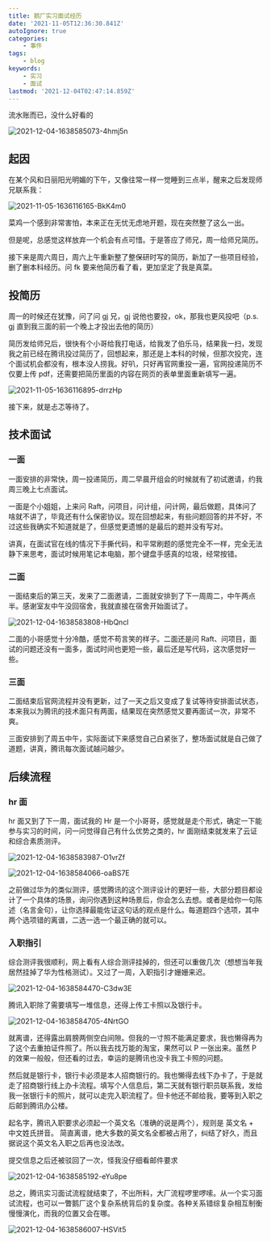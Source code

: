```yaml
---
title: 鹅厂实习面试经历
date: '2021-11-05T12:36:30.841Z'
autoIgnore: true
categories:
    - 事件
tags:
    - blog
keywords:
    - 实习
    - 面试
lastmod: '2021-12-04T02:47:14.859Z'
---
```


流水账而已，没什么好看的

![2021-12-04-1638585073-4hmj5n](https://static.sumblog.cn/Pic/2021-12-04-1638585073-4hmj5n.png)

<!-- more -->

## 起因

在某个风和日丽阳光明媚的下午，又像往常一样一觉睡到三点半，醒来之后发现师兄联系我：

![2021-11-05-1636116165-BkK4m0](https://static.sumblog.cn/Pic/2021-11-05-1636116165-BkK4m0.png)

菜鸡一个感到非常害怕，本来正在无忧无虑地开题，现在突然整了这么一出。

但是呢，总感觉这样放弃一个机会有点可惜。于是答应了师兄，周一给师兄简历。

接下来是周六周日，周六上午重新整了整保研时写的简历，新加了一些项目经验，删了删本科经历。问 fk 要来他简历看了看，更加坚定了我是真菜。

## 投简历

周一的时候还在犹豫，问了问 gj 兄，gj 说他也要投，ok，那我也更风投吧（p.s. gj 直到我三面的前一个晚上才投出去他的简历）

简历发给师兄后，很快有个小哥给我打电话，给我发了伯乐马，结果我一扫，发现我之前已经在腾讯投过简历了，回想起来，那还是上本科的时候，但那次投完，连个面试机会都没有，根本没人捞我。好叭，只好再官网重投一遍，官网投递简历不仅要上传 pdf，还需要把简历里面的内容在网页的表单里面重新填写一遍。

![2021-11-05-1636116895-drrzHp](https://static.sumblog.cn/Pic/2021-11-05-1636116895-drrzHp.png)

接下来，就是忐忑等待了。

## 技术面试

### 一面

一面安排的非常快，周一投递简历，周二早晨开组会的时候就有了初试邀请，约我周三晚上七点面试。

一面是个小姐姐，上来问 Raft，问项目，问计组，问计网，最后做题，具体问了啥就不讲了，毕竟还有什么保密协议。现在回想起来，有些问题回答的并不好，不过这些我确实不知道就是了，但感觉更遗憾的是最后的题并没有写对。

讲真，在面试官在线的情况下手撕代码，和平常刷题的感觉完全不一样，完全无法静下来思考，面试时候用笔记本电脑，那个键盘手感真的垃圾，经常按错。

### 二面

一面结束后的第三天，发来了二面邀请，二面就安排到了下一周周二，中午两点半。感谢室友中午没回宿舍，我就直接在宿舍开始面试了。

![2021-12-04-1638583808-HbQncl](https://static.sumblog.cn/Pic/2021-12-04-1638583808-HbQncl.png)

二面的小哥感觉十分冷酷，感觉不苟言笑的样子。二面还是问 Raft、问项目，面试的问题还没有一面多，面试时间也更短一些，最后还是写代码，这次感觉好一些。

### 三面

二面结束后官网流程并没有更新，过了一天之后又变成了复试等待安排面试状态，本来我以为腾讯的技术面只有两面，结果现在突然感觉又要再面试一次，非常不爽。

三面安排到了周五中午，实际面试下来感觉自己白紧张了，整场面试就是自己做了道题，讲真，腾讯每次面试越问越少。

## 后续流程

### hr 面

hr 面又到了下一周，面试我的 Hr 是一个小哥哥，感觉就是走个形式，确定一下能参与实习的时间，问一问觉得自己有什么优势之类的，hr 面刚结束就发来了云证和综合素质测评。

![2021-12-04-1638583987-O1vrZf](https://static.sumblog.cn/Pic/2021-12-04-1638583987-O1vrZf.png)

![2021-12-04-1638584066-oaBS7E](https://static.sumblog.cn/Pic/2021-12-04-1638584066-oaBS7E.png)

之前做过华为的类似测评，感觉腾讯的这个测评设计的更好一些，大部分题目都设计了一个具体的场景，询问你遇到这种场景后，你会怎么去想。或者是给你一句陈述（名言金句），让你选择最能佐证这句话的观点是什么。每道题四个选项，其中两个选项错的离谱，二选一选一个最正确的就可以。

### 入职指引

综合测评我很顺利，网上看有人综合测评挂掉的，但还可以重做几次（想想当年我居然挂掉了华为性格测试）。又过了一周，入职指引才姗姗来迟。

![2021-12-04-1638584470-C3dw3E](https://static.sumblog.cn/Pic/2021-12-04-1638584470-C3dw3E.png)

腾讯入职除了需要填写一堆信息，还得上传工卡照以及银行卡。

![2021-12-04-1638584705-4NrtGO](https://static.sumblog.cn/Pic/2021-12-04-1638584705-4NrtGO.jpg)

就离谱，还得露出肩膀两侧空白间隙。但我的一寸照不能满足要求，我也懒得再为了这个去重拍证件照了。所以我去找万能的淘宝，果然可以 P 一张出来。虽然 P 的效果一般般，但还看的过去，幸运的是腾讯也没卡我工卡照的问题。

然后就是银行卡，银行卡必须是本人招商银行的。我也懒得去线下办卡了，于是就走了招商银行线上办卡流程。填写个人信息后，第二天就有银行职员联系我，发给我一张银行卡的照片，就可以走完入职流程了。但卡他还不邮给我，要等到入职之后邮到腾讯办公楼。

起名字，腾讯入职要求必须起一个英文名（准确的说是两个），规则是 英文名 + 中文姓氏拼音。 简直离谱，绝大多数的英文名全都被占用了，纠结了好久，而且据说这个英文名入职之后再也没法改。

提交信息之后还被驳回了一次，怪我没仔细看邮件要求

![2021-12-04-1638585192-eYu8pe](https://static.sumblog.cn/Pic/2021-12-04-1638585192-eYu8pe.png)

总之，腾讯实习面试流程就结束了，不出所料，大厂流程啰里啰嗦。从一个实习面试流程，也可以一瞥鹅厂这个复杂系统背后的复杂度。各种关系错综复杂相互制衡慢慢演化，而我的位置又会在哪。

![2021-12-04-1638586007-HSVit5](https://static.sumblog.cn/Pic/2021-12-04-1638586007-HSVit5.png)
